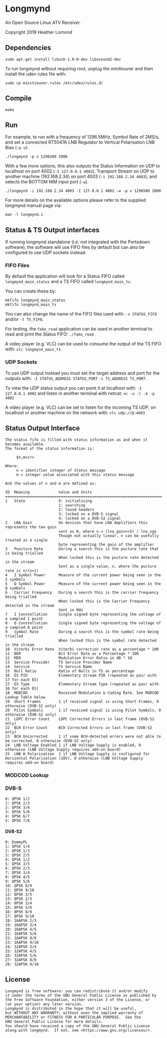 # Longmynd

An Open Source Linux ATV Receiver.

Copyright 2019 Heather Lomond

## Dependencies

    sudo apt-get install libusb-1.0-0-dev libasound2-dev

To run longmynd without requiring root, unplug the minitiouner and then install the udev rules file with:

    sudo cp minitiouner.rules /etc/udev/rules.d/

## Compile

    make

## Run

For example, to run with a frequency of 1296.5MHz, Symbol Rate of 2MS/s, and set a connected RT5047A LNB Regulator to Vertical Polarisation LNB Bias (`-p v`):

```
./longmynd -p v 1296500 2000
```

With a few more options, this also outputs the Status Information on UDP to localhost on port 4002 (`-I 127.0.0.1 4002`), Transport Stream on UDP to another machine (192.168.2.34) on port 4003 (`-i 192.168.2.34 4003`), and selects the BOTTOM NIM input port (`-w`).

```
./longmynd -i 192.168.2.34 4003 -I 127.0.0.1 4002 -w -p v 1296500 2000
```

For more details on the available options please refer to the supplied longmynd manual page via:

```
man -l longmynd.1
```

## Status & TS Output interfaces

If running longmynd standalone (i.e. not integrated with the Portsdown software), the software will use FIFO files by default but can also be configured to use UDP sockets instead.

### FIFO Files

By default the application will look for a Status FIFO called `longmynd_main_status` and a TS FIFO called `longmynd_main_ts`.

You can create these by:

```
mkfifo longmynd_main_status
mkfifo longmynd_main_ts
```

You can also change the name of the FIFO files used with: `-s STATUS_FIFO` and/or `-t TS_FIFO`.

For testing, the `fake_read` application can be used in another terminal to read and print the Status FIFO: `./fake_read`

A video player (e.g. VLC) can be used to consume the output of the TS FIFO with: `vlc longmynd_main_ts`

### UDP Sockets

To use UDP output instead you must set the target address and port for the outputs with: `-I STATUS_ADDRESS STATUS_PORT` `-i TS_ADDRESS TS_PORT`.

To view the UDP status output you can point it at localhost with: `-I 127.0.0.1 4002` and listen in another terminal with netcat: `nc -u -l -k -p 4002`

A video player (e.g. VLC) can be set to listen for the incoming TS UDP, on localhost or another machine on the network with: `vlc udp://@:4003`

## Status Output Interface

    The status fifo is filled with status information as and when it becomes available.
    The format of the status information is:
    
         $n,m<cr>
     
    Where:
         n = identifier integer of Status message
         m = integer value associated with this status message
      
    And the values of n and m are defined as:
    
    ID  Meaning             Value and Units
    ==============================================================================================
    1   State               0: initialising
                            1: searching
                            2: found headers
                            3: locked on a DVB-S signal
                            4: locked on a DVB-S2 signal 
    2   LNA Gain            On devices that have LNA Amplifiers this represents the two gain 
                            sent as N, where n = (lna_gain<<5) | lna_vgo
                            Though not actually linear, n can be usefully treated as a single
                            byte representing the gain of the amplifier
    3   Puncture Rate       During a search this is the pucture rate that is being trialled
                            When locked this is the pucture rate detected in the stream
                            Sent as a single value, n, where the pucture rate is n/(n+1)
    4   I Symbol Power      Measure of the current power being seen in the I symbols
    5   Q Symbol Power      Measure of the current power being seen in the Q symbols
    6   Carrier Frequency   During a search this is the carrier frequency being trialled
                            When locked this is the Carrier Frequency detected in the stream
                            Sent in KHz
    7   I Constellation     Single signed byte representing the voltage of a sampled I point
    8   Q Constellation     Single signed byte representing the voltage of a sampled Q point
    9   Symbol Rate         During a search this is the symbol rate being trialled
                            When locked this is the symbol rate detected in the stream
    10  Viterbi Error Rate  Viterbi correction rate as a percentage * 100
    11  BER                 Bit Error Rate as a Percentage * 100
    12  MER                 Modulation Error Ratio in dB * 10
    13  Service Provider    TS Service Provider Name
    14  Service             TS Service Name
    15  Null Ratio          Ratio of Nulls in TS as percentage
    16  ES PID              Elementary Stream PID (repeated as pair with 17 for each ES)
    17  ES Type             Elementary Stream Type (repeated as pair with 16 for each ES)
    18  MODCOD              Received Modulation & Coding Rate. See MODCOD Lookup Table below
    19  Short Frames        1 if received signal is using Short Frames, 0 otherwise (DVB-S2 only)
    20  Pilot Symbols       1 if received signal is using Pilot Symbols, 0 otherwise (DVB-S2 only)
    21  LDPC Error Count    LDPC Corrected Errors in last frame (DVB-S2 only)
    22  BCH Error Count     BCH Corrected Errors in last frame (DVB-S2 only)
    23  BCH Uncorrected     1 if some BCH-detected errors were not able to be corrected, 0 otherwise (DVB-S2 only)
    24  LNB Voltage Enabled 1 if LNB Voltage Supply is enabled, 0 otherwise (LNB Voltage Supply requires add-on board)
    25  LNB H Polarisation  1 if LNB Voltage Supply is configured for Horizontal Polarisation (18V), 0 otherwise (LNB Voltage Supply requires add-on board)


### MODCOD Lookup

### DVB-S
```
0: QPSK 1/2
1: QPSK 2/3
2: QPSK 3/4
3: QPSK 5/6
4: QPSK 6/7
5: QPSK 7/8
```

#### DVB-S2
```
0: DummyPL
1: QPSK 1/4
2: QPSK 1/3
3: QPSK 2/5
4: QPSK 1/2
5: QPSK 3/5
6: QPSK 2/3
7: QPSK 3/4
8: QPSK 4/5
9: QPSK 5/6
10: QPSK 8/9
11: QPSK 9/10
12: 8PSK 3/5
13: 8PSK 2/3
14: 8PSK 3/4
15: 8PSK 5/6
16: 8PSK 8/9
17: 8PSK 9/10
18: 16APSK 2/3
19: 16APSK 3/4
20: 16APSK 4/5
21: 16APSK 5/6
22: 16APSK 8/9
23: 16APSK 9/10
24: 32APSK 3/4
25: 32APSK 4/5
26: 32APSK 5/6
27: 32APSK 8/9
28: 32APSK 9/10
```

## License

    Longmynd is free software: you can redistribute it and/or modify
    it under the terms of the GNU General Public License as published by
    the Free Software Foundation, either version 3 of the License, or
    (at your option) any later version.
    Longmynd is distributed in the hope that it will be useful,
    but WITHOUT ANY WARRANTY; without even the implied warranty of
    MERCHANTABILITY or FITNESS FOR A PARTICULAR PURPOSE.  See the
    GNU General Public License for more details.
    You should have received a copy of the GNU General Public License
    along with longmynd.  If not, see <https://www.gnu.org/licenses/>.
